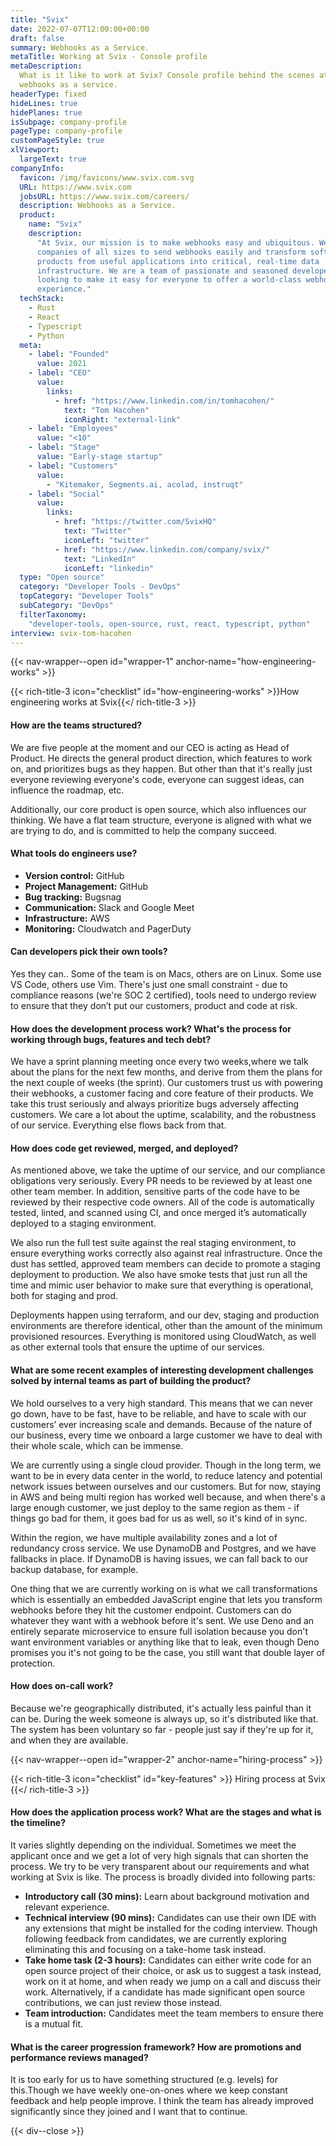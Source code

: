 ```yaml
---
title: "Svix"
date: 2022-07-07T12:00:00+00:00
draft: false
summary: Webhooks as a Service.
metaTitle: Working at Svix - Console profile
metaDescription:
  What is it like to work at Svix? Console profile behind the scenes at Svix -
  webhooks as a service.
headerType: fixed
hideLines: true
hidePlanes: true
isSubpage: company-profile
pageType: company-profile
customPageStyle: true
xlViewport:
  largeText: true
companyInfo:
  favicon: /img/favicons/www.svix.com.svg
  URL: https://www.svix.com
  jobsURL: https://www.svix.com/careers/
  description: Webhooks as a Service.
  product:
    name: "Svix"
    description:
      "At Svix, our mission is to make webhooks easy and ubiquitous. We enable
      companies of all sizes to send webhooks easily and transform software
      products from useful applications into critical, real-time data
      infrastructure. We are a team of passionate and seasoned developers
      looking to make it easy for everyone to offer a world-class webhooks
      experience."
  techStack:
    - Rust
    - React
    - Typescript
    - Python
  meta:
    - label: "Founded"
      value: 2021
    - label: "CEO"
      value:
        links:
          - href: "https://www.linkedin.com/in/tomhacohen/"
            text: "Tom Hacohen"
            iconRight: "external-link"
    - label: "Employees"
      value: "<10"
    - label: "Stage"
      value: "Early-stage startup"
    - label: "Customers"
      value:
        - "Kitemaker, Segments.ai, acolad, instruqt"
    - label: "Social"
      value:
        links:
          - href: "https://twitter.com/SvixHQ"
            text: "Twitter"
            iconLeft: "twitter"
          - href: "https://www.linkedin.com/company/svix/"
            text: "LinkedIn"
            iconLeft: "linkedin"
  type: "Open source"
  category: "Developer Tools - DevOps"
  topCategory: "Developer Tools"
  subCategory: "DevOps"
  filterTaxonomy:
    "developer-tools, open-source, rust, react, typescript, python"
interview: svix-tom-hacohen
---
```


{{< nav-wrapper--open id="wrapper-1" anchor-name="how-engineering-works" >}}

{{< rich-title-3 icon="checklist" id="how-engineering-works" >}}How engineering
works at Svix{{</ rich-title-3 >}}

#### How are the teams structured?

We are five people at the moment and our CEO is acting as Head of Product. He
directs the general product direction, which features to work on, and
prioritizes bugs as they happen. But other than that it's really just everyone
reviewing everyone's code, everyone can suggest ideas, can influence the
roadmap, etc.

Additionally, our core product is open source, which also influences our
thinking. We have a flat team structure, everyone is aligned with what we are
trying to do, and is committed to help the company succeed.

#### What tools do engineers use?

- **Version control:** GitHub
- **Project Management:** GitHub
- **Bug tracking:** Bugsnag
- **Communication:** Slack and Google Meet
- **Infrastructure:** AWS
- **Monitoring:** Cloudwatch and PagerDuty

#### Can developers pick their own tools?

Yes they can.. Some of the team is on Macs, others are on Linux. Some use VS
Code, others use Vim. There's just one small constraint - due to compliance
reasons (we're SOC 2 certified), tools need to undergo review to ensure that
they don’t put our customers, product and code at risk.

#### How does the development process work? What's the process for working through bugs, features and tech debt?

We have a sprint planning meeting once every two weeks,where we talk about the
plans for the next few months, and derive from them the plans for the next
couple of weeks (the sprint). Our customers trust us with powering their
webhooks, a customer facing and core feature of their products. We take this
trust seriously and always prioritize bugs adversely affecting customers. We
care a lot about the uptime, scalability, and the robustness of our service.
Everything else flows back from that.

#### How does code get reviewed, merged, and deployed?

As mentioned above, we take the uptime of our service, and our compliance
obligations very seriously. Every PR needs to be reviewed by at least one other
team member. In addition, sensitive parts of the code have to be reviewed by
their respective code owners. All of the code is automatically tested, linted,
and scanned using CI, and once merged it’s automatically deployed to a staging
environment.

We also run the full test suite against the real staging environment, to ensure
everything works correctly also against real infrastructure. Once the dust has
settled, approved team members can decide to promote a staging deployment to
production. We also have smoke tests that just run all the time and mimic user
behavior to make sure that everything is operational, both for staging and prod.

Deployments happen using terraform, and our dev, staging and production
environments are therefore identical, other than the amount of the minimum
provisioned resources. Everything is monitored using CloudWatch, as well as
other external tools that ensure the uptime of our services.

#### What are some recent examples of interesting development challenges solved by internal teams as part of building the product?

We hold ourselves to a very high standard. This means that we can never go down,
have to be fast, have to be reliable, and have to scale with our customers’ ever
increasing scale and demands. Because of the nature of our business, every time
we onboard a large customer we have to deal with their whole scale, which can be
immense.

We are currently using a single cloud provider. Though in the long term, we want
to be in every data center in the world, to reduce latency and potential network
issues between ourselves and our customers. But for now, staying in AWS and
being multi region has worked well because, and when there's a large enough
customer, we just deploy to the same region as them - if things go bad for them,
it goes bad for us as well, so it's kind of in sync.

Within the region, we have multiple availability zones and a lot of redundancy
cross service. We use DynamoDB and Postgres, and we have fallbacks in place. If
DynamoDB is having issues, we can fall back to our backup database, for example.

One thing that we are currently working on is what we call transformations which
is essentially an embedded JavaScript engine that lets you transform webhooks
before they hit the customer endpoint. Customers can do whatever they want with
a webhook before it's sent. We use Deno and an entirely separate microservice to
ensure full isolation because you don't want environment variables or anything
like that to leak, even though Deno promises you it's not going to be the case,
you still want that double layer of protection.

#### How does on-call work?

Because we're geographically distributed, it's actually less painful than it can
be. During the week someone is always up, so it's distributed like that. The
system has been voluntary so far - people just say if they're up for it, and
when they are available.

{{< nav-wrapper--open id="wrapper-2" anchor-name="hiring-process" >}}

{{< rich-title-3 icon="checklist" id="key-features" >}} Hiring process at Svix
{{</ rich-title-3 >}}

#### How does the application process work? What are the stages and what is the timeline?

It varies slightly depending on the individual. Sometimes we meet the applicant
once and we get a lot of very high signals that can shorten the process. We try
to be very transparent about our requirements and what working at Svix is like.
The process is broadly divided into following parts:

- **Introductory call (30 mins):** Learn about background motivation and
  relevant experience.
- **Technical interview (90 mins):** Candidates can use their own IDE with any
  extensions that might be installed for the coding interview. Though following
  feedback from candidates, we are currently exploring eliminating this and
  focusing on a take-home task instead.
- **Take home task (2-3 hours):** Candidates can either write code for an open
  source project of their choice, or ask us to suggest a task instead, work on
  it at home, and when ready we jump on a call and discuss their work.
  Alternatively, if a candidate has made significant open source contributions,
  we can just review those instead.
- **Team introduction:** Candidates meet the team members to ensure there is a
  mutual fit.

#### What is the career progression framework? How are promotions and performance reviews managed?

It is too early for us to have something structured (e.g. levels) for
this.Though we have weekly one-on-ones where we keep constant feedback and help
people improve. I think the team has already improved significantly since they
joined and I want that to continue.

{{< div--close >}}
